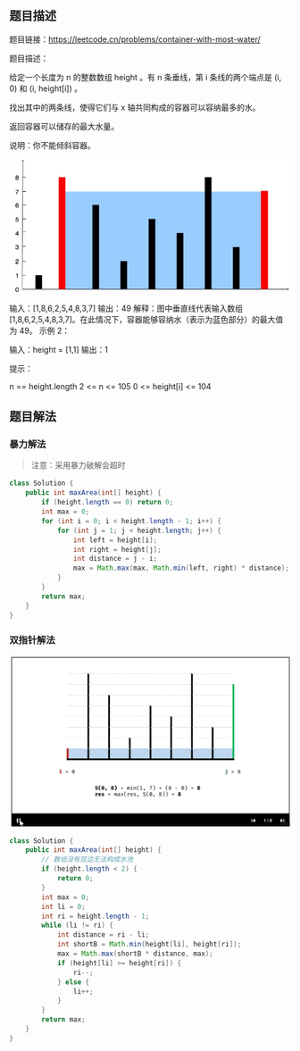 ## 题目描述



题目链接：https://leetcode.cn/problems/container-with-most-water/

题目描述：

给定一个长度为 n 的整数数组 height 。有 n 条垂线，第 i 条线的两个端点是 (i, 0) 和 (i, height[i]) 。

找出其中的两条线，使得它们与 x 轴共同构成的容器可以容纳最多的水。

返回容器可以储存的最大水量。

说明：你不能倾斜容器。

![question_11](resources/%E6%95%B0%E7%BB%84.%E5%8F%8C%E6%8C%87%E9%92%88.%E6%8E%A5%E6%9C%80%E5%A4%9A%E7%9A%84%E6%B0%B4.assets/question_11.jpg)

输入：[1,8,6,2,5,4,8,3,7]
输出：49 
解释：图中垂直线代表输入数组 [1,8,6,2,5,4,8,3,7]。在此情况下，容器能够容纳水（表示为蓝色部分）的最大值为 49。
示例 2：

输入：height = [1,1]
输出：1


提示：

n == height.length
2 <= n <= 105
0 <= height[i] <= 104



## 题目解法



### 暴力解法

> 注意：采用暴力破解会超时

```java
class Solution {
    public int maxArea(int[] height) {
        if (height.length == 0) return 0;
        int max = 0;
        for (int i = 0; i < height.length - 1; i++) {
            for (int j = 1; j < height.length; j++) {
                int left = height[i];
                int right = height[j];
                int distance = j - i;
                max = Math.max(max, Math.min(left, right) * distance);
            }
        }
        return max;
    }
}
```



### 双指针解法

![gif1](resources/%E6%95%B0%E7%BB%84.%E5%8F%8C%E6%8C%87%E9%92%88.%E6%8E%A5%E6%9C%80%E5%A4%9A%E7%9A%84%E6%B0%B4.assets/gif1.gif)

```java
class Solution {
    public int maxArea(int[] height) {
        // 数组没有双边无法构成水池
        if (height.length < 2) {
            return 0;
        }
        int max = 0;
        int li = 0;
        int ri = height.length - 1;
        while (li != ri) {
            int distance = ri - li;
            int shortB = Math.min(height[li], height[ri]);
            max = Math.max(shortB * distance, max);
            if (height[li] >= height[ri]) {
                ri--;
            } else {
                li++;
            }
        }
        return max;
    }
}
```